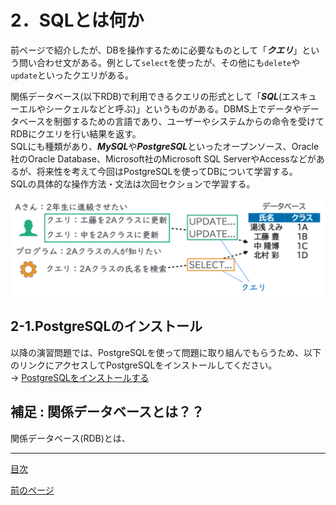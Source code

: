 # 2．SQLとは何か

前ページで紹介したが、DBを操作するために必要なものとして「***クエリ***」という問い合わせ文がある。例として`select`を使ったが、その他にも`delete`や`update`といったクエリがある。  

関係データベース(以下RDB)で利用できるクエリの形式として「***SQL***(エスキューエルやシークェルなどと呼ぶ)」というものがある。DBMS上でデータやデータベースを制御するための言語であり、ユーザーやシステムからの命令を受けてRDBにクエリを行い結果を返す。  
SQLにも種類があり、***MySQL***や***PostgreSQL***といったオープンソース、Oracle社のOracle Database、Microsoft社のMicrosoft SQL ServerやAccessなどがあるが、将来性を考えて今回はPostgreSQLを使ってDBについて学習する。  
SQLの具体的な操作方法・文法は次回セクションで学習する。  

<img width="700" src="https://github.com/122yuuki/SDP_DB/blob/main/Section_1/DB_%E3%82%AF%E3%82%A8%E3%83%AA%E8%AA%AC%E6%98%8E%E5%9B%B3.png">  

## 2-1.PostgreSQLのインストール

以降の演習問題では、PostgreSQLを使って問題に取り組んでもらうため、以下のリンクにアクセスしてPostgreSQLをインストールしてください。  
-> [PostgreSQLをインストールする]()  

## 補足 : 関係データベースとは？？
関係データベース(RDB)とは、

___

[目次](https://github.com/122yuuki/SDP_DB/tree/main#readme)  

[前のページ](https://github.com/122yuuki/SDP_DB/blob/main/Section_1/section_1-2.md)  
